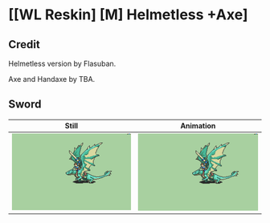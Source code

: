 # [\[WL Reskin\] \[M\] Helmetless +Axe]

## Credit

Helmetless version by Flasuban.

Axe and Handaxe by TBA.

## Sword

| Still | Animation |
| :---: | :-------: |
| ![Sword still](./Sword_000.png) | ![Sword animation](./Sword.gif) |
